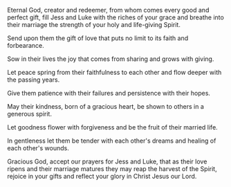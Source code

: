 
Eternal God,
creator and redeemer,
from whom comes every good and perfect gift,
fill Jess and Luke with the riches of your grace
and breathe into their marriage
the strength of your holy and life-giving Spirit.

Send upon them the gift of love
that puts no limit to its faith and forbearance.

Sow in their lives the joy that comes from sharing
and grows with giving.

Let peace spring from their faithfulness to each other
and flow deeper with the passing years.

Give them patience with their failures
and persistence with their hopes.

May their kindness, born of a gracious heart,
be shown to others in a generous spirit.

Let goodness flower with forgiveness
and be the fruit of their married life.

In gentleness let them be tender with each other's dreams
and healing of each other's wounds.

Gracious God,
accept our prayers for Jess and Luke,
that as their love ripens
and their marriage matures
they may reap the harvest of the Spirit,
rejoice in your gifts
and reflect your glory in Christ Jesus our Lord.

